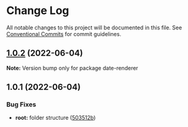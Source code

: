 # Change Log

All notable changes to this project will be documented in this file.
See [Conventional Commits](https://conventionalcommits.org) for commit guidelines.

## [1.0.2](https://github.com/marcelo1811/lerna-monorepo/compare/date-renderer@1.0.1...date-renderer@1.0.2) (2022-06-04)

**Note:** Version bump only for package date-renderer





## 1.0.1 (2022-06-04)


### Bug Fixes

* **root:** folder structure ([503512b](https://github.com/marcelo1811/lerna-monorepo/commit/503512bff3e3629b10f8c0455752d7e940d7a8ae))
